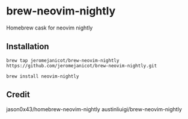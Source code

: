 # brew-neovim-nightly

Homebrew cask for neovim nightly

## Installation

```
brew tap jeromejanicot/brew-neovim-nightly https://github.com/jeromejanicot/brew-neovim-nightly.git
```
```
brew install neovim-nightly
```

## Credit

jason0x43/homebrew-neovim-nightly
austinliuigi/brew-neovim-nightly
